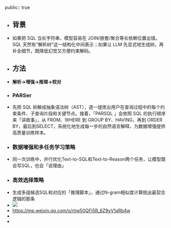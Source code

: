 public:: true

- ## 背景
- 如果把 SQL 当长字符串，模型容易在 JOIN/嵌套/聚合等长依赖位置出错。
  SQL 天然有“解析树”这一结构化中间表示；如果让 LLM 先显式地生成树，再补全细节，既降低幻觉又方便约束解码。
- ## 方法
- **解析→增强→推理→校对**
- ### PARSer
- 先把 SQL 拆解成抽象语法树（AST），逐一提炼出用户在查询过程中的每个约束条件、子查询片段和关键节点。接着，「PARSQL 」会依照 SQL 的执行顺序来「讲故事」，从 FROM、WHERE 到 GROUP BY、HAVING，再到 ORDER BY，最后到SELECT，系统化地生成每一步的自然语言解释，为数据增强提供高质量训练样本。
- ### 数据增强和多任务学习策略
- 同一次训练中，并行优化Text-to-SQL和Text-to-Reason两个任务，让模型既会写SQL，也会「说理由」
- ### 高效选择策略
- 生成多组候选SQL和对应的「推理脚本」，通过N-gram相似度计算挑出最契合逻辑的那条
- ![](https://mmbiz.qpic.cn/mmbiz_png/TPrXz70LUrt11jzICAOcv3FnQXaWR4iakicAfJtImvryNzy90Gc5Sr2tIXaz6KQvP5EaP3mmLich4rBNEC4HcSnmw/640?wx_fmt=png&randomid=z53zr2pp&tp=webp&wxfrom=5&wx_lazy=1)
- https://mp.weixin.qq.com/s/ntw50QFj5R_6Z9yV1aRb4w
-
-